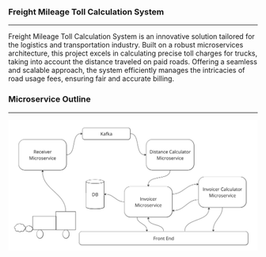 ### Freight Mileage Toll Calculation System
________________________________________________________________
Freight Mileage Toll Calculation System is an innovative solution tailored for the logistics and transportation industry. Built on a robust microservices architecture, this project excels in calculating precise toll charges for trucks, taking into account the distance traveled on paid roads. Offering a seamless and scalable approach, the system efficiently manages the intricacies of road usage fees, ensuring fair and accurate billing.

### Microservice Outline
________________________________________________________________
![alt](https://github.com/petrostrak/freight-mileage-toll-calculation-system/blob/main/mircoservice.png)